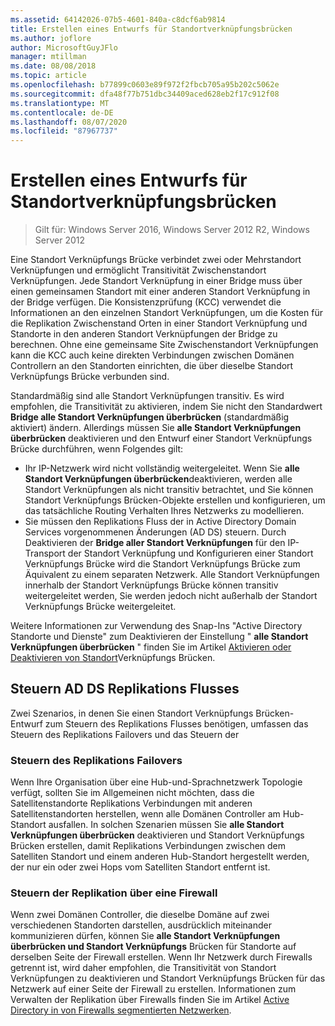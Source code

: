 ```yaml
---
ms.assetid: 64142026-07b5-4601-840a-c8dcf6ab9814
title: Erstellen eines Entwurfs für Standortverknüpfungsbrücken
ms.author: joflore
author: MicrosoftGuyJFlo
manager: mtillman
ms.date: 08/08/2018
ms.topic: article
ms.openlocfilehash: b77899c0603e89f972f2fbcb705a95b202c5062e
ms.sourcegitcommit: dfa48f77b751dbc34409aced628eb2f17c912f08
ms.translationtype: MT
ms.contentlocale: de-DE
ms.lasthandoff: 08/07/2020
ms.locfileid: "87967737"
---
```

# <a name="creating-a-site-link-bridge-design"></a>Erstellen eines Entwurfs für Standortverknüpfungsbrücken

> Gilt für: Windows Server 2016, Windows Server 2012 R2, Windows Server 2012

Eine Standort Verknüpfungs Brücke verbindet zwei oder Mehrstandort Verknüpfungen und ermöglicht Transitivität Zwischenstandort Verknüpfungen. Jede Standort Verknüpfung in einer Bridge muss über einen gemeinsamen Standort mit einer anderen Standort Verknüpfung in der Bridge verfügen. Die Konsistenzprüfung (KCC) verwendet die Informationen an den einzelnen Standort Verknüpfungen, um die Kosten für die Replikation Zwischenstand Orten in einer Standort Verknüpfung und Standorte in den anderen Standort Verknüpfungen der Bridge zu berechnen. Ohne eine gemeinsame Site Zwischenstandort Verknüpfungen kann die KCC auch keine direkten Verbindungen zwischen Domänen Controllern an den Standorten einrichten, die über dieselbe Standort Verknüpfungs Brücke verbunden sind.

Standardmäßig sind alle Standort Verknüpfungen transitiv. Es wird empfohlen, die Transitivität zu aktivieren, indem Sie nicht den Standardwert **Bridge alle Standort Verknüpfungen überbrücken** (standardmäßig aktiviert) ändern. Allerdings müssen Sie **alle Standort Verknüpfungen überbrücken** deaktivieren und den Entwurf einer Standort Verknüpfungs Brücke durchführen, wenn Folgendes gilt:

- Ihr IP-Netzwerk wird nicht vollständig weitergeleitet. Wenn Sie **alle Standort Verknüpfungen überbrücken**deaktivieren, werden alle Standort Verknüpfungen als nicht transitiv betrachtet, und Sie können Standort Verknüpfungs Brücken-Objekte erstellen und konfigurieren, um das tatsächliche Routing Verhalten Ihres Netzwerks zu modellieren.
- Sie müssen den Replikations Fluss der in Active Directory Domain Services vorgenommenen Änderungen (AD DS) steuern. Durch Deaktivieren der **Bridge aller Standort Verknüpfungen** für den IP-Transport der Standort Verknüpfung und Konfigurieren einer Standort Verknüpfungs Brücke wird die Standort Verknüpfungs Brücke zum Äquivalent zu einem separaten Netzwerk. Alle Standort Verknüpfungen innerhalb der Standort Verknüpfungs Brücke können transitiv weitergeleitet werden, Sie werden jedoch nicht außerhalb der Standort Verknüpfungs Brücke weitergeleitet.

Weitere Informationen zur Verwendung des Snap-Ins "Active Directory Standorte und Dienste" zum Deaktivieren der Einstellung " **alle Standort Verknüpfungen überbrücken** " finden Sie im Artikel [Aktivieren oder Deaktivieren von Standort](/previous-versions/windows/it-pro/windows-server-2003/cc738789(v=ws.10))Verknüpfungs Brücken.

## <a name="controlling-ad-ds-replication-flow"></a>Steuern AD DS Replikations Flusses

Zwei Szenarios, in denen Sie einen Standort Verknüpfungs Brücken-Entwurf zum Steuern des Replikations Flusses benötigen, umfassen das Steuern des Replikations Failovers und das Steuern der

### <a name="controlling-replication-failover"></a>Steuern des Replikations Failovers

Wenn Ihre Organisation über eine Hub-und-Sprachnetzwerk Topologie verfügt, sollten Sie im Allgemeinen nicht möchten, dass die Satellitenstandorte Replikations Verbindungen mit anderen Satellitenstandorten herstellen, wenn alle Domänen Controller am Hub-Standort ausfallen. In solchen Szenarien müssen Sie **alle Standort Verknüpfungen überbrücken** deaktivieren und Standort Verknüpfungs Brücken erstellen, damit Replikations Verbindungen zwischen dem Satelliten Standort und einem anderen Hub-Standort hergestellt werden, der nur ein oder zwei Hops vom Satelliten Standort entfernt ist.

### <a name="controlling-replication-through-a-firewall"></a>Steuern der Replikation über eine Firewall

Wenn zwei Domänen Controller, die dieselbe Domäne auf zwei verschiedenen Standorten darstellen, ausdrücklich miteinander kommunizieren dürfen, können Sie **alle Standort Verknüpfungen überbrücken und Standort Verknüpfungs** Brücken für Standorte auf derselben Seite der Firewall erstellen. Wenn Ihr Netzwerk durch Firewalls getrennt ist, wird daher empfohlen, die Transitivität von Standort Verknüpfungen zu deaktivieren und Standort Verknüpfungs Brücken für das Netzwerk auf einer Seite der Firewall zu erstellen. Informationen zum Verwalten der Replikation über Firewalls finden Sie im Artikel [Active Directory in von Firewalls segmentierten Netzwerken](https://go.microsoft.com/fwlink/?LinkId=107074).
